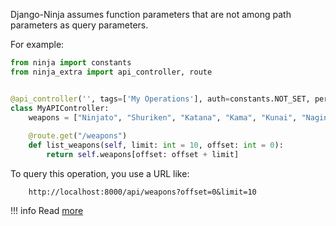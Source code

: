 
Django-Ninja assumes function parameters that are not among path parameters as query parameters.

For example:

```python hl_lines="7 10"
from ninja import constants
from ninja_extra import api_controller, route


@api_controller('', tags=['My Operations'], auth=constants.NOT_SET, permissions=[])
class MyAPIController:
    weapons = ["Ninjato", "Shuriken", "Katana", "Kama", "Kunai", "Naginata", "Yari"]
    
    @route.get("/weapons")
    def list_weapons(self, limit: int = 10, offset: int = 0):
        return self.weapons[offset: offset + limit]
```

To query this operation, you use a URL like:
```
    http://localhost:8000/api/weapons?offset=0&limit=10
```

!!! info
    Read [more](https://django-ninja.rest-framework.com/tutorial/query-params/)